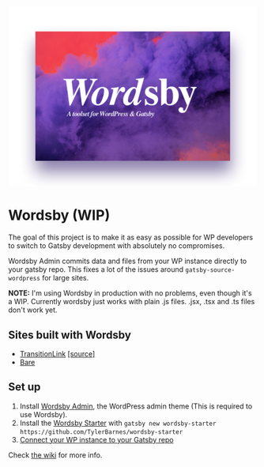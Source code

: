 ![Wordsby logo](wordsby-logo.png?raw=true "Wordsby Admin logo")

# Wordsby (WIP)

The goal of this project is to make it as easy as possible for WP developers to switch to Gatsby development with absolutely no compromises.

Wordsby Admin commits data and files from your WP instance directly to your gatsby repo. This fixes a lot of the issues around `gatsby-source-wordpress` for large sites.

**NOTE:** I'm using Wordsby in production with no problems, even though it's a WIP. Currently wordsby just works with plain .js files. .jsx, .tsx and .ts files don't work yet.

## Sites built with Wordsby

- [TransitionLink](https://transitionlink.tylerbarnes.ca) [[source]](https://github.com/TylerBarnes/TransitionLinkDocs/)
- [Bare](https://bare.ca)

## Set up

1. Install [Wordsby Admin](https://github.com/TylerBarnes/wordsby-admin), the WordPress admin theme (This is required to use Wordsby).
2. Install the [Wordsby Starter](https://github.com/TylerBarnes/wordsby-starter) with `gatsby new wordsby-starter https://github.com/TylerBarnes/wordsby-starter`
3. [Connect your WP instance to your Gatsby repo](https://github.com/TylerBarnes/wordsby/wiki/Github---Gitlab-integration-setup)

Check [the wiki](https://github.com/TylerBarnes/wordsby/wiki) for more info.
